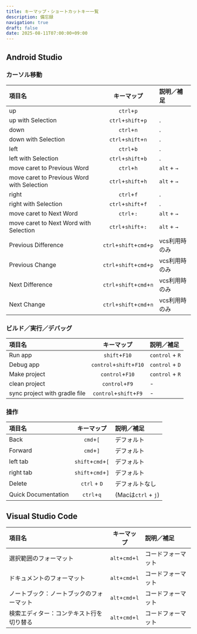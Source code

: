 ```yaml
---
title: キーマップ・ショートカットキー一覧
description: 備忘録
navigation: true
draft: false
date: 2025-08-11T07:00:00+09:00
---
```



## Android Studio

### カーソル移動

| 項目名                                     |        キーマップ        | 説明／補足    |
| :----------------------------------------- | :----------------------: | :------------ |
| up                                         |        `ctrl`+`p`        |               |
| up with Selection                          |    `ctrl`+`shift`+`p`    | .             |
| down                                       |        `ctrl`+`n`        | .             |
| down with Selection                        |    `ctrl`+`shift`+`n`    | .             |
| left                                       |        `ctrl`+`b`        | .             |
| left with Selection                        |    `ctrl`+`shift`+`b`    | .             |
| move caret to Previous Word                |        `ctrl`+`h`        | `alt` + `→`   |
| move caret to Previous Word with Selection |    `ctrl`+`shift`+`h`    | `alt` + `→`   |
| right                                      |        `ctrl`+`f`        | .             |
| right with Selection                       |    `ctrl`+`shift`+`f`    | .             |
| move caret to Next Word                    |        `ctrl`+`:`        | `alt` + `→`   |
| move caret to Next Word with Selection     |    `ctrl`+`shift`+`:`    | `alt` + `→`   |
| Previous Difference                        | `ctrl`+`shift`+`cmd`+`p` | vcs利用時のみ |
| Previous Change                            | `ctrl`+`shift`+`cmd`+`p` | vcs利用時のみ |
| Next Difference                            | `ctrl`+`shift`+`cmd`+`n` | vcs利用時のみ |
| Next Change                                | `ctrl`+`shift`+`cmd`+`n` | vcs利用時のみ |


### ビルド／実行／デバッグ

| 項目名                        |       キーマップ        | 説明／補足      |
| :---------------------------- | :---------------------: | :-------------- |
| Run app                       |      `shift`+`F10`      | `control` + `R` |
| Debug app                     | `control`+`shift`+`F10` | `control` + `D` |
| Make project                  |     `control`+`F10`     | `control` + `R` |
| clean project                 |     `control`+`F9`      | -               |
| sync project with gradle file | `control`+`shift`+`F9`  | -               |

### 操作

| 項目名              |    キーマップ     | 説明／補足          |
| :------------------ | :---------------: | :------------------ |
| Back                |     `cmd`+`[`     | デフォルト          |
| Forward             |     `cmd`+`]`     | デフォルト          |
| left tab            | `shift`+`cmd`+`[` | デフォルト          |
| right tab           | `shift`+`cmd`+`]` | デフォルト          |
| Delete              |   `ctrl` + `D`    | デフォルトなし      |
| Quick Documentation |    `ctrl`+`q`     | (Macは`ctrl` + `j`) |

## Visual Studio Code

| 項目名                                   |   キーマップ    | 説明／補足         |
| :--------------------------------------- | :-------------: | :----------------- |
| 選択範囲のフォーマット                   | `alt`+`cmd`+`l` | コードフォーマット |
| ドキュメントのフォーマット               | `alt`+`cmd`+`l` | コードフォーマット |
| ノートブック：ノートブックのフォーマット | `alt`+`cmd`+`l` | コードフォーマット |
| 検索エディター：コンテキスト行を切り替る | `alt`+`cmd`+`l` | コードフォーマット |
